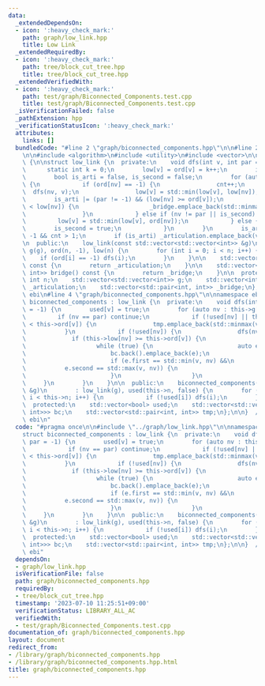 ```yaml
---
data:
  _extendedDependsOn:
  - icon: ':heavy_check_mark:'
    path: graph/low_link.hpp
    title: Low Link
  _extendedRequiredBy:
  - icon: ':heavy_check_mark:'
    path: tree/block_cut_tree.hpp
    title: tree/block_cut_tree.hpp
  _extendedVerifiedWith:
  - icon: ':heavy_check_mark:'
    path: test/graph/Biconnected_Components.test.cpp
    title: test/graph/Biconnected_Components.test.cpp
  _isVerificationFailed: false
  _pathExtension: hpp
  _verificationStatusIcon: ':heavy_check_mark:'
  attributes:
    links: []
  bundledCode: "#line 2 \"graph/biconnected_components.hpp\"\n\n#line 2 \"graph/low_link.hpp\"\
    \n\n#include <algorithm>\n#include <utility>\n#include <vector>\n\nnamespace ebi\
    \ {\n\nstruct low_link {\n  private:\n    void dfs(int v, int par = -1) {\n  \
    \      static int k = 0;\n        low[v] = ord[v] = k++;\n        int cnt = 0;\n\
    \        bool is_arti = false, is_second = false;\n        for (auto nv : g[v])\
    \ {\n            if (ord[nv] == -1) {\n                cnt++;\n              \
    \  dfs(nv, v);\n                low[v] = std::min(low[v], low[nv]);\n        \
    \        is_arti |= (par != -1) && (low[nv] >= ord[v]);\n                if (ord[v]\
    \ < low[nv]) {\n                    _bridge.emplace_back(std::minmax(v, nv));\n\
    \                }\n            } else if (nv != par || is_second) {\n       \
    \         low[v] = std::min(low[v], ord[nv]);\n            } else {\n        \
    \        is_second = true;\n            }\n        }\n        is_arti |= par ==\
    \ -1 && cnt > 1;\n        if (is_arti) _articulation.emplace_back(v);\n    }\n\
    \n  public:\n    low_link(const std::vector<std::vector<int>> &g)\n        : n(g.size()),\
    \ g(g), ord(n, -1), low(n) {\n        for (int i = 0; i < n; i++) {\n        \
    \    if (ord[i] == -1) dfs(i);\n        }\n    }\n\n    std::vector<int> articulation()\
    \ const {\n        return _articulation;\n    }\n\n    std::vector<std::pair<int,\
    \ int>> bridge() const {\n        return _bridge;\n    }\n\n  protected:\n   \
    \ int n;\n    std::vector<std::vector<int>> g;\n    std::vector<int> ord, low,\
    \ _articulation;\n    std::vector<std::pair<int, int>> _bridge;\n};\n\n}  // namespace\
    \ ebi\n#line 4 \"graph/biconnected_components.hpp\"\n\nnamespace ebi {\n\nstruct\
    \ biconnected_components : low_link {\n  private:\n    void dfs(int v, int par\
    \ = -1) {\n        used[v] = true;\n        for (auto nv : this->g[v]) {\n   \
    \         if (nv == par) continue;\n            if (!used[nv] || this->ord[nv]\
    \ < this->ord[v]) {\n                tmp.emplace_back(std::minmax(v, nv));\n \
    \           }\n            if (!used[nv]) {\n                dfs(nv, v);\n   \
    \             if (this->low[nv] >= this->ord[v]) {\n                    bc.emplace_back();\n\
    \                    while (true) {\n                        auto e = tmp.back();\n\
    \                        bc.back().emplace_back(e);\n                        tmp.pop_back();\n\
    \                        if (e.first == std::min(v, nv) &&\n                 \
    \           e.second == std::max(v, nv)) {\n                            break;\n\
    \                        }\n                    }\n                }\n       \
    \     }\n        }\n    }\n\n  public:\n    biconnected_components(const std::vector<std::vector<int>>\
    \ &g)\n        : low_link(g), used(this->n, false) {\n        for (int i = 0;\
    \ i < this->n; i++) {\n            if (!used[i]) dfs(i);\n        }\n    }\n\n\
    \  protected:\n    std::vector<bool> used;\n    std::vector<std::vector<std::pair<int,\
    \ int>>> bc;\n    std::vector<std::pair<int, int>> tmp;\n};\n\n}  // namespace\
    \ ebi\n"
  code: "#pragma once\n\n#include \"../graph/low_link.hpp\"\n\nnamespace ebi {\n\n\
    struct biconnected_components : low_link {\n  private:\n    void dfs(int v, int\
    \ par = -1) {\n        used[v] = true;\n        for (auto nv : this->g[v]) {\n\
    \            if (nv == par) continue;\n            if (!used[nv] || this->ord[nv]\
    \ < this->ord[v]) {\n                tmp.emplace_back(std::minmax(v, nv));\n \
    \           }\n            if (!used[nv]) {\n                dfs(nv, v);\n   \
    \             if (this->low[nv] >= this->ord[v]) {\n                    bc.emplace_back();\n\
    \                    while (true) {\n                        auto e = tmp.back();\n\
    \                        bc.back().emplace_back(e);\n                        tmp.pop_back();\n\
    \                        if (e.first == std::min(v, nv) &&\n                 \
    \           e.second == std::max(v, nv)) {\n                            break;\n\
    \                        }\n                    }\n                }\n       \
    \     }\n        }\n    }\n\n  public:\n    biconnected_components(const std::vector<std::vector<int>>\
    \ &g)\n        : low_link(g), used(this->n, false) {\n        for (int i = 0;\
    \ i < this->n; i++) {\n            if (!used[i]) dfs(i);\n        }\n    }\n\n\
    \  protected:\n    std::vector<bool> used;\n    std::vector<std::vector<std::pair<int,\
    \ int>>> bc;\n    std::vector<std::pair<int, int>> tmp;\n};\n\n}  // namespace\
    \ ebi"
  dependsOn:
  - graph/low_link.hpp
  isVerificationFile: false
  path: graph/biconnected_components.hpp
  requiredBy:
  - tree/block_cut_tree.hpp
  timestamp: '2023-07-10 11:25:51+09:00'
  verificationStatus: LIBRARY_ALL_AC
  verifiedWith:
  - test/graph/Biconnected_Components.test.cpp
documentation_of: graph/biconnected_components.hpp
layout: document
redirect_from:
- /library/graph/biconnected_components.hpp
- /library/graph/biconnected_components.hpp.html
title: graph/biconnected_components.hpp
---
```

